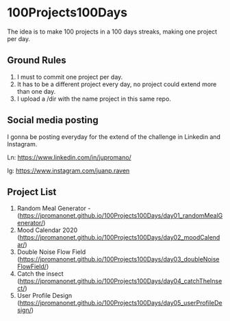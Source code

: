 # 100Projects100Days
The idea is to make 100 projects in a 100 days streaks, making one project per day.

## Ground Rules

1. I must to commit one project per day.
2. It has to be a different project every day, no project could extend more than one day.
3. I upload a /dir with the name project in this same repo.

## Social media posting

I gonna be posting everyday for the extend of the challenge in Linkedin and Instagram.

Ln: https://www.linkedin.com/in/jupromano/ 

Ig: https://www.instagram.com/juanp.raven

## Project List

1. Random Meal Generator - (https://jpromanonet.github.io/100Projects100Days/day01_randomMealGenerator/)
2. Mood Calendar 2020 (https://jpromanonet.github.io/100Projects100Days/day02_moodCalendar/)
3. Double Noise Flow Field (https://jpromanonet.github.io/100Projects100Days/day03_doubleNoiseFlowField/)
4. Catch the insect (https://jpromanonet.github.io/100Projects100Days/day04_catchTheInsect/)
5. User Profile Design (https://jpromanonet.github.io/100Projects100Days/day05_userProfileDesign/)
